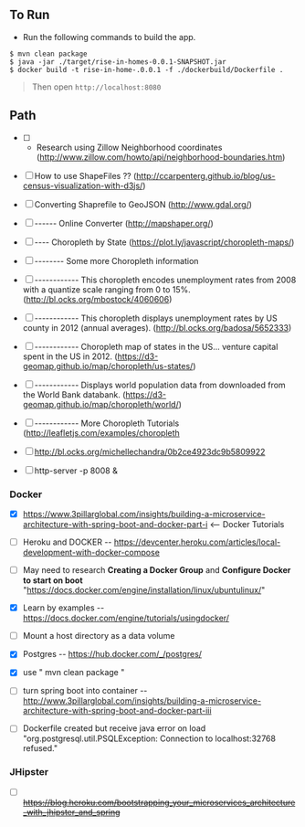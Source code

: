 ## To Run

- Run the following commands to build the app.

```shell
$ mvn clean package
$ java -jar ./target/rise-in-homes-0.0.1-SNAPSHOT.jar 
$ docker build -t rise-in-home-.0.0.1 -f ./dockerbuild/Dockerfile .

```
> Then open `http://localhost:8080`

## Path

- [ ] - Research using Zillow Neighborhood coordinates (http://www.zillow.com/howto/api/neighborhood-boundaries.htm)
- [ ] How to use ShapeFiles ??  (http://ccarpenterg.github.io/blog/us-census-visualization-with-d3js/)
- [ ] Converting Shaprefile to GeoJSON (http://www.gdal.org/)
- [ ] ------ Online Converter (http://mapshaper.org/)

- [ ] ---- Choropleth by State (https://plot.ly/javascript/choropleth-maps/)

- [ ] -------- Some more Choropleth information
- [ ] ------------ This choropleth encodes unemployment rates from 2008 with a quantize scale ranging from 0 to 15%. (http://bl.ocks.org/mbostock/4060606)
- [ ] ------------ This choropleth displays unemployment rates by US county in 2012 (annual averages). (http://bl.ocks.org/badosa/5652333)
- [ ] ------------ Choropleth map of states in the US... venture capital spent in the US in 2012. (https://d3-geomap.github.io/map/choropleth/us-states/)
- [ ] ------------ Displays world population data from downloaded from the World Bank databank. (https://d3-geomap.github.io/map/choropleth/world/)

- [ ] ------------ More Choropleth Tutorials (http://leafletjs.com/examples/choropleth

- [ ] http://bl.ocks.org/michellechandra/0b2ce4923dc9b5809922

- [ ] http-server -p 8008 &

### Docker

- [X] https://www.3pillarglobal.com/insights/building-a-microservice-architecture-with-spring-boot-and-docker-part-i  <-- Docker Tutorials

- [ ] Heroku and DOCKER -- https://devcenter.heroku.com/articles/local-development-with-docker-compose

- [ ] May need to research **Creating a Docker Group** and **Configure Docker to start on boot** "https://docs.docker.com/engine/installation/linux/ubuntulinux/"

- [X] Learn by examples -- https://docs.docker.com/engine/tutorials/usingdocker/

- [ ] Mount a host directory as a data volume

- [X] Postgres -- https://hub.docker.com/_/postgres/

- [X] use " mvn clean package "

- [ ] turn spring boot into container -- http://www.3pillarglobal.com/insights/building-a-microservice-architecture-with-spring-boot-and-docker-part-iii

- [ ] Dockerfile created but receive java error on load "org.postgresql.util.PSQLException: Connection to localhost:32768 refused."

### JHipster

- [ ] ~~https://blog.heroku.com/bootstrapping_your_microservices_architecture_with_jhipster_and_spring~~
